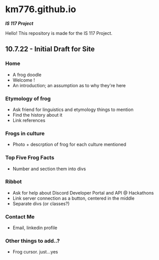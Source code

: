 # km776.github.io
***IS 117 Project***

Hello! This repository is made for the IS 117 Project.

## 10.7.22 - Initial Draft for Site

### Home
* A frog doodle
* Welcome !
* An introduction; an assumption as to why they're here

### Etymology of frog
* Ask friend for linguistics and etymology things to mention
* Find the history about it
* Link references

### Frogs in culture
* Photo + descrption of frog for each culture mentioned

### Top Five Frog Facts
* Number and section them into divs

### Ribbot
* Ask for help about Discord Developer Portal and API @ Hackathons
* Link server connection as a button, centered in the middle
* Separate divs (or classes?)

### Contact Me
* Email, linkedin profile

### Other things to add..?
* Frog cursor. just...yes
